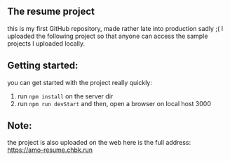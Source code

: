 ## The resume project
this is my first GitHub repository, made rather late into production sadly ;(
I uploaded the following project so that anyone can access the sample projects I uploaded locally.

## Getting started:
you can get started with the project really quickly:
  1. run `npm install` on the server dir
  2. run `npm run devStart` and then, open a browser on local host 3000

## Note:
the project is also uploaded on the web
here is the full address:
https://amo-resume.chbk.run

